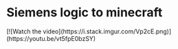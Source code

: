 <h1>Siemens logic to minecraft</h1>
[![Watch the video](https://i.stack.imgur.com/Vp2cE.png)](https://youtu.be/vt5fpE0bzSY)
